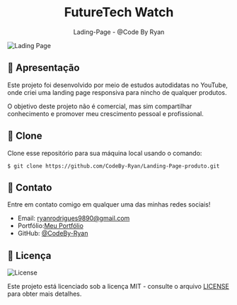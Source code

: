 <h1 align="center">
  FutureTech Watch 
</h1>

<p align="center">Lading-Page - @Code By Ryan</p>

![Lading Page](https://github.com/user-attachments/assets/3e53fe8e-481a-4629-a1f9-1953000ebf31)

## 🚀 Apresentação

Este projeto foi desenvolvido por meio de estudos autodidatas no YouTube, onde criei uma landing page responsiva para nincho de qualquer produtos.

O objetivo deste projeto não é comercial, mas sim compartilhar conhecimento e promover meu crescimento pessoal e profissional.

## 👯 Clone

Clone esse repositório para sua máquina local usando o comando:

`$ git clone https://github.com/CodeBy-Ryan/Landing-Page-produto.git`

## 📌 Contato

Entre em contato comigo em qualquer uma das minhas redes sociais!

- Email: ryanrodrigues9890@gmail.com
- Portfólio:[Meu Portfólio](https://codebyryan.vercel.app/)
- GitHub: [@CodeBy-Ryan](https://github.com/CodeBy-Ryan)

## 📝 Licença

<img alt="License" src="https://img.shields.io/badge/license-MIT-%2304D361?color=8743CC">

Este projeto está licenciado sob a licença MIT - consulte o arquivo [LICENSE](LICENSE) para obter mais detalhes.

